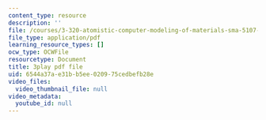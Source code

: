 ```yaml
---
content_type: resource
description: ''
file: /courses/3-320-atomistic-computer-modeling-of-materials-sma-5107-spring-2005/6544a37ae31bb5ee020975cedbefb28e_SbtqjZk80Qc.pdf
file_type: application/pdf
learning_resource_types: []
ocw_type: OCWFile
resourcetype: Document
title: 3play pdf file
uid: 6544a37a-e31b-b5ee-0209-75cedbefb28e
video_files:
  video_thumbnail_file: null
video_metadata:
  youtube_id: null
---
```

